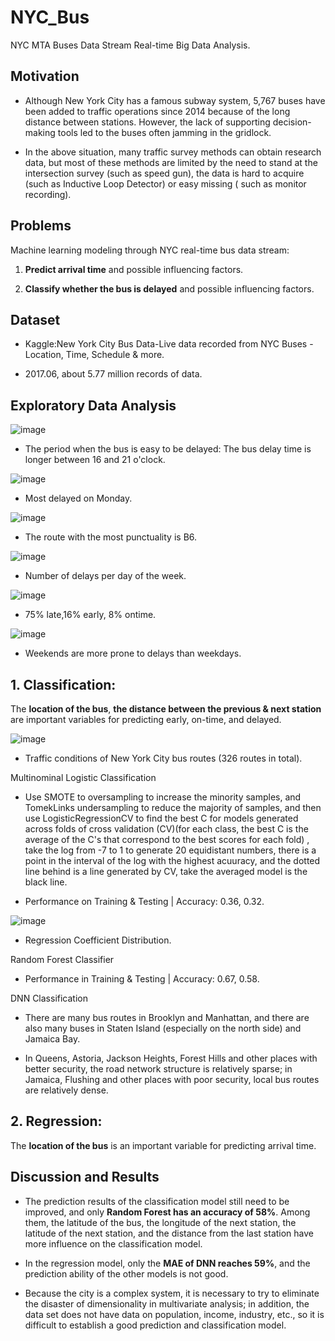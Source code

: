 # NYC_Bus
NYC MTA Buses Data Stream Real-time Big Data Analysis.

## Motivation

- Although New York City has a famous subway system, 5,767 buses have been added to traffic operations since 2014 because of the long distance between stations. However, the lack of supporting decision-making tools led to the buses often jamming in the gridlock.

- In the above situation, many traffic survey methods can obtain research data, but most of these methods are limited by the need to stand at the intersection survey (such as speed gun), the data is hard to acquire (such as Inductive Loop Detector) or easy missing ( such as monitor recording).


## Problems

Machine learning modeling through NYC real-time bus data stream:

1. **Predict arrival time** and possible influencing factors.

2. **Classify whether the bus is delayed** and possible influencing factors.

## Dataset

- Kaggle:New York City Bus Data-Live data recorded from NYC Buses - Location, Time, Schedule & more.

- 2017.06, about 5.77 million records of data.

## Exploratory Data Analysis

![image](images/accuracy_analysis.png)

- The period when the bus is easy to be delayed: 
The bus delay time is longer between 16 and 21 o'clock.

![image](images/Most_Delayed.png)

- Most delayed on Monday.

![image](images/most_punctuality.png)
- The route with the most punctuality is B6.

![image](images/delay_per_day.png)
- Number of delays per day of the week.

![image](images/pie_chart.png)
- 75% late,16% early, 8% ontime.

![image](images/weekend_delayed.png)
- Weekends are more prone to delays than weekdays.

## 1. Classification: 

The **location of the bus**, **the distance between the previous & next station** are important variables for predicting early, on-time, and delayed.

![image](images/total_routes.png)

- Traffic conditions of New York City bus routes (326 routes in total).

Multinominal Logistic Classification

- Use SMOTE to oversampling to increase the minority samples, and TomekLinks undersampling to reduce the majority of samples, and then use LogisticRegressionCV to find the best C for models generated across folds of cross validation (CV)(for each class, the best C is the average of the C's that correspond to the best scores for each fold) , take the log from -7 to 1 to generate 20 equidistant numbers, there is a point in the interval of the log with the highest acuuracy, and the dotted line behind is a line generated by CV, take the averaged model is the black line.

- Performance on Training & Testing | Accuracy: 0.36, 0.32.

![image](images/Regression_Coefficient.png)

- Regression Coefficient Distribution.

Random Forest Classifier

- Performance in Training & Testing | Accuracy: 0.67, 0.58.

DNN Classification


- There are many bus routes in Brooklyn and Manhattan, and there are also many buses in Staten Island (especially on the north side) and Jamaica Bay.

- In Queens, Astoria, Jackson Heights, Forest Hills and other places with better security, the road network structure is relatively sparse; in Jamaica, Flushing and other places with poor security, local bus routes are relatively dense.

## 2. Regression: 

The **location of the bus** is an important variable for predicting arrival time.

## Discussion and Results

- The prediction results of the classification model still need to be improved, and only **Random Forest has an accuracy of 58%**. Among them, the latitude of the bus, the longitude of the next station, the latitude of the next station, and the distance from the last station have more influence on the classification model.

- In the regression model, only the **MAE of DNN reaches 59%**, and the prediction ability of the other models is not good.

- Because the city is a complex system, it is necessary to try to eliminate the disaster of dimensionality in multivariate analysis; in addition, the data set does not have data on population, income, industry, etc., so it is difficult to establish a good prediction and classification model.
